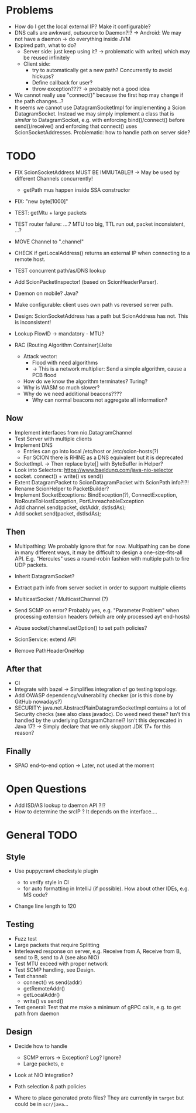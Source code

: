 # Problems

- How do I get the local external IP? Make it configurable?
- DNS calls are awkward, outsource to Daemon?!?
  -> Android: We may not have a daemon -> do everything inside JVM 
- Expired path, what to do?
  - Server side: just keep using it? -> problematic with write() which may be reused infinitely
  - Client side: 
    - try to automatically get a new path? Concurrently to avoid hickups?
    - Define callback for user?
    - throw exception????  -> probably not a good idea
- We cannot really use "connect()" because the first hop may change if the path changes...? 
- It seems we cannot use DatagramSocketImpl for implementing a Scion DatagramSocket.
  Instead we may simply implement a class that is *similar* to DatagramSocket, e.g.
  with enforcing bind()/connect() before send()/receive() and enforcing that connect() uses
  ScionSocketAddresses. Problematic: how to handle path on server side?

# TODO
- FIX ScionSocketAddress MUST BE IMMUTABLE!! -> May be used by different Channels concurrently!
  - getPath mus happen inside SSA constructor
- FIX: "new byte[1000]"
- TEST: getMtu + large packets 
- TEST router failure: ....?  MTU too big, TTL run out, packet inconsistent, ...?
- MOVE Channel to ".channel"
- CHECK if getLocalAddress() returns an external IP when connecting to a remote host.
- TEST concurrent path/as/DNS lookup
- Add ScionPacketInspector! (based on ScionHeaderParser).

- Daemon on mobile? Java?
- Make configurable: client uses own path vs reversed server path.
- Design: ScionSocketAddress has a path but ScionAddress has not. This is inconsistent!

- Lookup FlowID -> mandatory - MTU?

- RAC (Routing Algorithm Container)/Jelte
  - Attack vector:
    - Flood with need algorithms
    - -> This is a network multiplier: Send a simple algorithm, cause a PCB flood
  - How do we know the algorithm terminates? Turing? 
  - Why is WASM so much slower?
  - Why do we need additional beacons????
    - Why can normal beacons not aggregate all information?  

## Now
- Implement interfaces from nio.DatagramChannel
- Test Server with multiple clients
- Implement DNS
  - Entries can go into local /etc/host or /etc/scion-hosts(?)
  - For SCION there is RHINE as a DNS equivalent but it is deprecated
- SocketImpl. -> Then replace byte[] with ByteBuffer in Helper? 
- Look into Selectors:  https://www.baeldung.com/java-nio-selector
- socket. connect() + write() vs send()
- Extent DatagramPacket to ScionDatagramPacket with ScionPath info?!?!
- Rename ScionHelper to PacketBuilder?
- Implement SocketExceptions: 
  BindException(?), ConnectException, NoRouteToHostException, PortUnreachableException
- Add channel.send(packet, dstAddr, dstIsdAs); 
- Add socket.send(packet, dstIsdAs);

## Then

- Multipathing: We probably ignore that for now. Multipathing can be done in
  many different ways, it may be difficult to design a one-size-fits-all API.
  E.g. "Hercules" uses a round-robin fashion with multiple path to fire UDP packets. 
  
- Inherit DatagramSocket? 
- Extract path info from server socket in order to support multiple clients
- MulticastSocket / MulticastChannel (?)
- Send SCMP on error? Probably yes, e.g. "Parameter Problem" when processing
  extension headers (which are only processed ayt end-hosts)
- Abuse socket/channel.setOption() to set path policies?
- ScionService: extend API
- Remove PathHeaderOneHop

## After that
- CI
- Integrate with bazel -> Simplifies integration of go testing topology.
- Add OWASP dependency/vulnerability checker (or is this done by GitHub nowadays?)
- SECURITY: java.net.AbstractPlainDatagramSocketImpl contains a lot of 
  Security checks (see also class javadoc). Do weed need these? Isn't this
  handled by the underlying DatagramChannel? Isn't this deprecated in Java 17?
  -> Simply declare that we only siupport JDK 17+ for this reason?

## Finally

- SPAO end-to-end option -> Later, not used at the moment


# Open Questions

- Add ISD/AS lookup to daemon API ?!?
- How to determine the srcIP ? It depends on the interface....


# General TODO

## Style

- Use puppycrawl checkstyle plugin
  - to verify style in CI
  - for auto formatting in IntelliJ (if possible). How about other IDEs, e.g. MS code?

- Change line length to 120 




## Testing
- Fuzz test
- Large packets that require Splitting
- Interleaved response on server, e.g. Receive from A, Receive from B, send to B, send to A (see also NIO)
- Test MTU exceed with proper network
- Test SCMP handling, see Design.
- Test channel: 
  - connect() vs send(addr)
  - getRemoteAddr()
  - getLocalAddr()
  - write() vs send()
- Test general: Test that me make a minimum of gRPC calls, e.g. to get path from daemon 


## Design
- Decide how to handle 
  - SCMP errors -> Exception? Log? Ignore?
  - Large packets, e 
- Look at NIO integration?
- Path selection & path policies

- Where to place generated proto files? They are currently in `target` but could be in `scr/java`...
